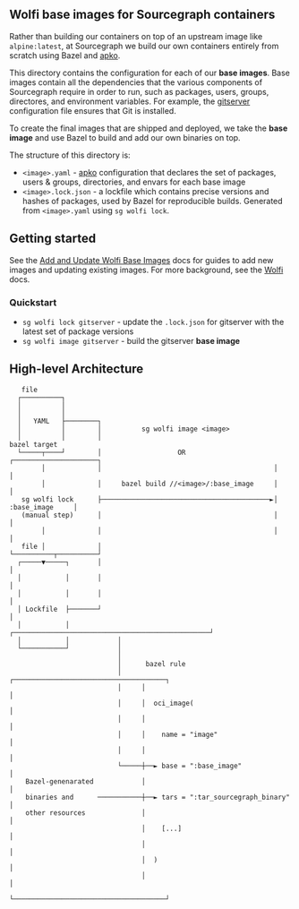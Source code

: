 ## Wolfi base images for Sourcegraph containers

Rather than building our containers on top of an upstream image like `alpine:latest`, at Sourcegraph we build our own containers entirely from scratch using Bazel and [apko](https://github.com/chainguard-dev/apko/tree/main).

This directory contains the configuration for each of our **base images**. Base images contain all the dependencies that the various components of Sourcegraph require in order to run, such as packages, users, groups, directores, and environment variables. For example, the [gitserver](./gitserver.yaml) configuration file ensures that Git is installed.

To create the final images that are shipped and deployed, we take the **base image** and use Bazel to build and add our own binaries on top.

The structure of this directory is:

- `<image>.yaml` - [apko](https://github.com/chainguard-dev/apko/tree/main) configuration that declares the set of packages, users & groups, directories, and envars for each base image
- `<image>.lock.json` - a lockfile which contains precise versions and hashes of packages, used by Bazel for reproducible builds. Generated from `<image>.yaml` using `sg wolfi lock`.

## Getting started

See the [Add and Update Wolfi Base Images](https://sourcegraph.com/docs/dev/how-to/wolfi/add_update_images) docs for guides to add new images and updating existing images. For more background, see the [Wolfi](https://sourcegraph.com/docs/dev/background-information/wolfi#wolfi) docs.

### Quickstart

- `sg wolfi lock gitserver` - update the `.lock.json` for gitserver with the latest set of package versions
- `sg wolfi image gitserver` - build the gitserver **base image**

## High-level Architecture

       file                                                                                                
      ┌──────────┐                                                                                         
      │          │                                                                                         
      │          │                                                                                         
      │   YAML   ├────────┐                                                                                
      │          │        │          sg wolfi image <image>                                                
      │          │        │                                            bazel target                        
      └─────┬────┘        │                   OR                      ┌─────────────────────┐              
            │             │                                           │                     │              
            │             │     bazel build //<image>/:base_image     │                     │              
       sg wolfi lock      ├──────────────────────────────────────────►│     :base_image     │              
       (manual step)      │                                           │                     │              
            │             │                                           │                     │              
       file │             │                                           └──────────┬──────────┘              
      ┌─────▼─────┐       │                                                      │                         
      │           │       │                                                      │                         
      │           │       │                                                      │                         
      │ Lockfile  ├───────┘                                                      │                         
      │           │            ┌─────────────────────────────────────────────────┘                         
      │           │            │                                                                           
      └───────────┘            │                                                                           
                               │                                                                           
                               │      bazel rule                                                           
                               │     ┌──────────────────────────────────────┐                              
                               │     │                                      │                              
                               │     │  oci_image(                          │                              
                               │     │                                      │                              
                               │     │    name = "image"                    │                              
                               │     │                                      │                              
                               └─────┼──► base = ":base_image"              │                              
        Bazel-genenarated            │                                      │                              
        binaries and      ───────────┼──► tars = ":tar_sourcegraph_binary"  │                              
        other resources              │                                      │                              
                                     │    [...]                             │                              
                                     │                                      │                              
                                     │  )                                   │                              
                                     │                                      │                              
                                     └──────────────────────────────────────┘    
